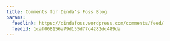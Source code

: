 ```yaml
---
title: Comments for Dinda's Foss Blog
params:
  feedlink: https://dindafoss.wordpress.com/comments/feed/
  feedid: 1caf068156a79d155d77c4282dc489da
---
```

